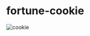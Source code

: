 # fortune-cookie

![cookie](https://user-images.githubusercontent.com/24884380/163885553-92c6e6d6-7038-401c-b72d-98c085f2b056.jpg)
